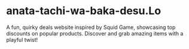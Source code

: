# anata-tachi-wa-baka-desu.Lo
A fun, quirky deals website inspired by Squid Game, showcasing top discounts on popular products. Discover and grab amazing items with a playful twist!
